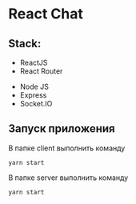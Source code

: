 # React Chat

## Stack:

- ReactJS
- React Router

* Node JS
* Express
* Socket.IO

## Запуск приложения

В папке client выполнить команду

`yarn start`

В папке server выполнить команду

`yarn start`